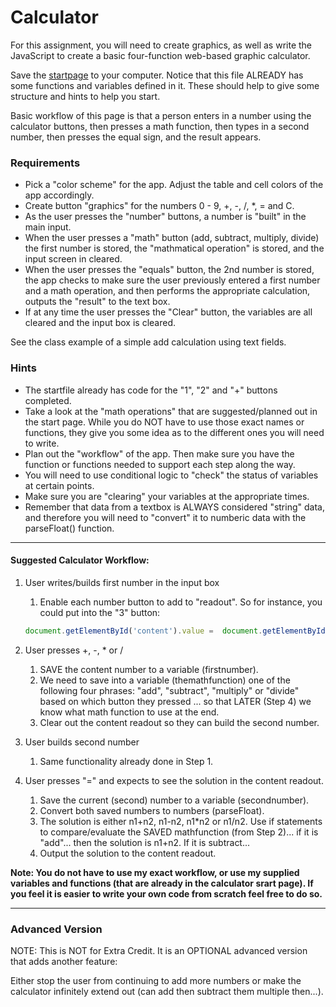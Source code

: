Calculator
==========

For this assignment, you will need to create graphics, as well as write the JavaScript to create a basic four-function web-based graphic calculator.

Save the [startpage](http://itpwebdev.herokuapp.com/starters/301/calculator_start.html) to your computer. Notice that this file ALREADY has some functions and variables defined in it. These should help to give some structure and hints to help you start. 

Basic workflow of this page is that a person enters in a number using the calculator buttons, then presses a math function, then types in a second number, then presses the equal sign, and the result appears. 

### Requirements

*	Pick a "color scheme" for the app. Adjust the table and cell colors of the app accordingly.
*	Create button "graphics" for the numbers 0 - 9, +, -, /, *, = and C.
*	As the user presses the "number" buttons, a number is "built" in the main input.
*	When the user presses a "math" button (add, subtract, multiply, divide) the first number is stored, the "mathmatical operation" is stored, and the input screen in cleared.
*	When the user presses the "equals" button, the 2nd number is stored, the app checks to make sure the user previously entered a first number and a math operation, and then performs the appropriate calculation, outputs the "result" to the text box.
*	If at any time the user presses the "Clear" button, the variables are all cleared and the input box is cleared.

See the class example of a simple add calculation using text fields. 

### Hints

*	The startfile already has code for the "1", "2" and "+" buttons completed.
*	Take a look at the "math operations" that are suggested/planned out in the start page. While you do NOT have to use those exact names or functions, they give you some idea as to the different ones you will need to write.
*	Plan out the "workflow" of the app. Then make sure you have the function or functions needed to support each step along the way.
*	You will need to use conditional logic to "check" the status of variables at certain points.
*	Make sure you are "clearing" your variables at the appropriate times.
*	Remember that data from a textbox is ALWAYS considered "string" data, and therefore you will need to "convert" it to numberic data with the parseFloat() function.

*************

#### Suggested Calculator Workflow:

1.	User writes/builds first number in the input box
	1.	Enable each number button to add to "readout". So for instance, you could put into the "3" button:
	
	```js
	document.getElementById('content').value =  document.getElementById('content').value + '3';
	```

1.	User presses +, -, * or /
	1.	SAVE the content number to a variable (firstnumber).
	2.	We need to save into a variable (themathfunction) one of the following four phrases: "add", "subtract", "multiply" or "divide" based on which button they pressed ... so that LATER (Step 4) we know what math function to use at the end.
	3.	Clear out the content readout so they can build the second number.
2.	User builds second number
	1.	Same functionality already done in Step 1.
3.	User presses "=" and expects to see the solution in the content readout.
	1.	Save the current (second) number to a variable (secondnumber).
	2.	Convert both saved numbers to numbers (parseFloat).
	3.	The solution is either n1+n2, n1-n2, n1*n2 or n1/n2. Use if statements to compare/evaluate the SAVED mathfunction (from Step 2)... if it is "add"... then the solution is n1+n2. If it is subtract...
	4.	Output the solution to the content readout.

__Note: You do not have to use my exact workflow, or use my supplied variables and functions (that are already in the calculator srart page). If you feel it is easier to write your own code from scratch feel free to do so.__

******************

### Advanced Version

NOTE: This is NOT for Extra Credit. It is an OPTIONAL advanced version that adds another feature: 

Either stop the user from continuing to add more numbers or make the calculator infinitely extend out (can add then subtract them multiple then...).  